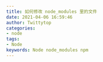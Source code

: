 ```yaml
---
title: 如何修改 node_modules 里的文件
date: 2021-04-06 16:59:46
author: Twittytop
categories:
- node
tags:
- Node
keywords: Node node_modules npm
---
```


